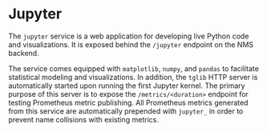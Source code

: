 # Jupyter
The `jupyter` service is a web application for developing live Python code
and visualizations. It is exposed behind the `/jupyter` endpoint on the NMS
backend.

The service comes equipped with `matplotlib`, `numpy`, and `pandas` to
facilitate statistical modeling and visualizations. In addition, the `tglib`
HTTP server is automatically started upon running the first Jupyter kernel. The
primary purpose of this server is to expose the `/metrics/<duration>` endpoint
for testing Prometheus metric publishing. All Prometheus metrics generated from
this service are automatically prepended with `jupyter_` in order to prevent
name collisions with existing metrics.
